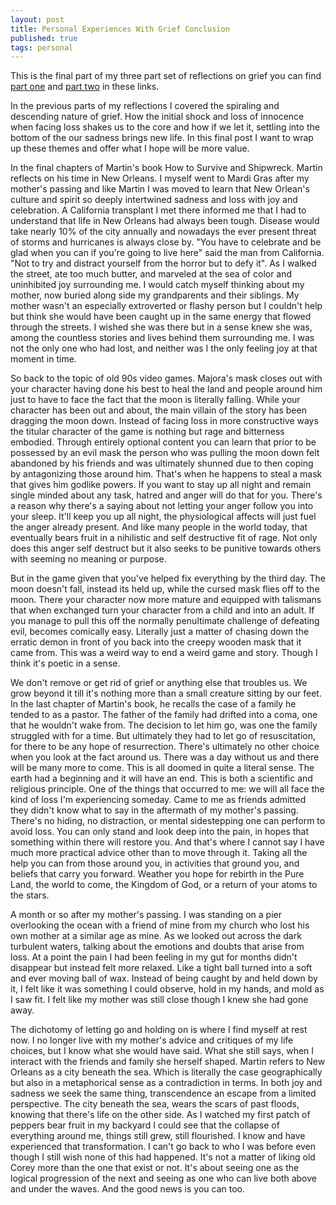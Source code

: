 ```yaml
---
layout: post
title: Personal Experiences With Grief Conclusion
published: true
tags: personal
---
```


This is the final part of my three part set of reflections on grief you can find [part one](https://coreyclip.github.io/Personal-Experinences-with-grief-1/) and [part two](https://coreyclip.github.io/Personal-Experinece-grief-two/) in these links. 

In the previous parts of my reflections I covered the spiraling and descending nature of grief. How the initial shock and loss of innocence when facing loss shakes us to the core and how if we let it, settling into the bottom of the our sadness brings new life. In this final post I want to wrap up these themes and offer what I hope will be more value. 

In the final chapters of Martin's book How to Survive and Shipwreck. Martin reflects on his time in New Orleans. I myself went to Mardi Gras after my mother's passing and like Martin I was moved to learn that New Orlean's culture and spirit so deeply intertwined sadness and loss with joy and celebration. A California transplant I met there informed me that I had to understand that life in New Orleans had always been tough. Disease would take nearly 10% of the city annually and nowadays the ever present threat of storms and hurricanes is always close by. "You have to celebrate and be glad when you can if you're going to live here" said the man from California. "Not to try and distract yourself from the horror but to defy it". As I walked the street, ate too much butter, and marveled at the sea of color and uninhibited joy surrounding me. I would catch myself thinking about my mother, now buried along side my grandparents and their siblings. My mother wasn't an especially extroverted or flashy person but I couldn't help but think she would have been caught up in the same energy that flowed through the streets. I wished she was there but in a sense knew she was, among the countless stories and lives behind them surrounding me. I was not the only one who had lost, and neither was I the only feeling joy at that moment in time. 

So back to the topic of old 90s video games. Majora's mask closes out with your character having done his best to heal the land and people around him just to have to face the fact that the moon is literally falling. While your character has been out and about, the main villain of the story has been dragging the moon down. Instead of facing loss in more constructive ways the titular character of the game is nothing but rage and bitterness embodied. Through entirely optional content you can learn that prior to be possessed by an evil mask the person who was pulling the moon down felt abandoned by his friends and was ultimately shunned due to then coping by antagonizing those around him. That's when he happens to steal a mask that gives him godlike powers. If you want to stay up all night and remain single minded about any task, hatred and anger will do that for you. There's a reason why there's a saying about not letting your anger follow you into your sleep. It'll keep you up all night, the physiological affects will just fuel the anger already present. And like many people in the world today, that eventually bears fruit in a nihilistic and self destructive fit of rage. Not only does this anger self destruct but it also seeks to be punitive towards others with seeming no meaning or purpose. 

But in the game given that you've helped fix everything by the third day. The moon doesn't fall, instead its held up, while the cursed mask flies off to the moon. There your character now more mature and equipped with talismans that when exchanged turn your character from a child and into an adult. If you manage to pull this off the normally penultimate challenge of defeating evil, becomes comically easy. Literally just a matter of chasing down the erratic demon in front of you back into the creepy wooden mask that it came from. This was a weird way to end a weird game and story. Though I think it's poetic in a sense. 

We don't remove or get rid of grief or anything else that troubles us. We grow beyond it till it's nothing more than a small creature sitting by our feet. In the last chapter of Martin's book, he recalls the case of a family he tended to as a pastor. The father of the family had drifted into a coma, one that he wouldn't wake from. The decision to let him go, was one the family struggled with for a time. But ultimately they had to let go of resuscitation, for there to be any hope of resurrection. There's ultimately no other choice when you look at the fact around us. There was a day without us and there will be many more to come. This is all doomed in quite a literal sense. The earth had a beginning and it will have an end. This is both a scientific and religious principle. One of the things that occurred to me: we will all face the kind of loss I'm experiencing someday. Came to me as friends admitted they didn't know what to say in the aftermath of my mother's passing. There's no hiding, no distraction, or mental sidestepping one can perform to avoid loss. You can only stand and look deep into the pain, in hopes that something within there will restore you. And that's where I cannot say I have much more practical advice other than to move through it. Taking all the help you can from those around you, in activities that ground you, and beliefs that carry you forward. Weather you hope for rebirth in the Pure Land, the world to come, the Kingdom of God, or a return of your atoms to the stars. 

A month or so after my mother's passing. I was standing on a pier overlooking the ocean with a friend of mine from my church who lost his own mother at a similar age as mine. As we looked out across the dark turbulent waters, talking about the emotions and doubts that arise from loss. At a point the pain I had been feeling in my gut for months didn't disappear but instead felt more relaxed. Like a tight ball turned into a soft and ever moving ball of wax. Instead of being caught by and held down by it, I felt like it was something I could observe, hold in my hands, and mold as I saw fit. I felt like my mother was still close though I knew she had gone away. 

The dichotomy of letting go and holding on is where I find myself at rest now. I no longer live with my mother's advice and critiques of my life choices, but I know what she would have said. What she still says, when I interact with the friends and family she herself shaped. Martin refers to New Orleans as a city beneath the sea. Which is literally the case geographically but also in a metaphorical sense as a contradiction in terms. In both joy and sadness we seek the same thing, transcendence an escape from a limited perspective. The city beneath the sea, wears the scars of past floods, knowing that there's life on the other side. As I watched my first patch of peppers bear fruit in my backyard I could see that the collapse of everything around me, things still grew, still flourished. I know and have experienced that transformation. I can't go back to who I was before even though I still wish none of this had happened. It's not a matter of liking old Corey more than the one that exist or not. It's about seeing one as the logical progression of the next and seeing as one who can live both above and under the waves. And the good news is you can too. 